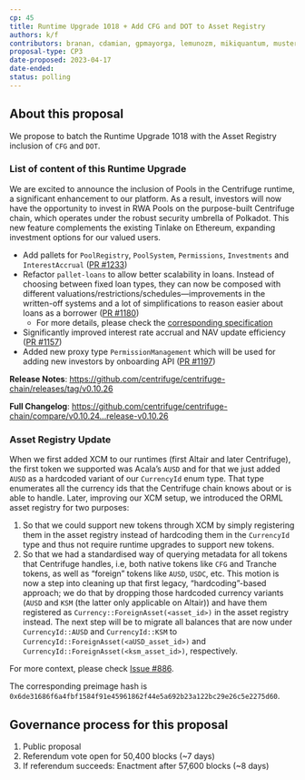 ```yaml
---
cp: 45
title: Runtime Upgrade 1018 + Add CFG and DOT to Asset Registry
authors: k/f
contributors: branan, cdamian, gpmayorga, lemunozm, mikiquantum, mustermeiszer, NunoAlexandre, offerijns, thea-leake, wischli
proposal-type: CP3
date-proposed: 2023-04-17
date-ended: 
status: polling
---
```


## About this proposal

We propose to batch the Runtime Upgrade 1018 with the Asset Registry inclusion of `CFG` and `DOT`.

### List of content of this Runtime Upgrade

We are excited to announce the inclusion of Pools in the Centrifuge runtime, a significant enhancement to our platform. As a result, investors will now have the opportunity to invest in RWA Pools on the purpose-built Centrifuge chain, which operates under the robust security umbrella of Polkadot. This new feature complements the existing Tinlake on Ethereum, expanding investment options for our valued users.

* Add pallets for `PoolRegistry`, `PoolSystem`, `Permissions`, `Investments` and `InterestAccrual` ([PR #1233](https://github.com/centrifuge/centrifuge-chain/pull/1233))
* Refactor `pallet-loans` to allow better scalability in loans. Instead of choosing between fixed loan types, they can now be composed with different valuations/restrictions/schedules—improvements in the written-off systems and a lot of simplifications to reason easier about loans as a borrower ([PR #1180](https://github.com/centrifuge/centrifuge-chain/pull/1180))
    * For more details, please check the [corresponding specification](https://centrifuge.hackmd.io/2h9F9m45Qo2mIMZs9e6Z1Q?view)
* Significantly improved interest rate accrual and NAV update efficiency ([PR #1157](https://github.com/centrifuge/centrifuge-chain/pull/1157))
* Added new proxy type `PermissionManagement` which will be used for adding new investors by onboarding API ([PR #1197](https://github.com/centrifuge/centrifuge-chain/pull/1197))
  
**Release Notes**: https://github.com/centrifuge/centrifuge-chain/releases/tag/v0.10.26
  
**Full Changelog**: https://github.com/centrifuge/centrifuge-chain/compare/v0.10.24...release-v0.10.26

### Asset Registry Update

When we first added XCM to our runtimes (first Altair and later Centrifuge), the first token we supported was Acala’s `AUSD` and for that we just added `AUSD` as a hardcoded variant of our `CurrencyId` enum type. That type enumerates all the currency ids that the Centrifuge chain knows about or is able to handle. Later, improving our XCM setup, we introduced the ORML asset registry for two purposes:

1. So that we could support new tokens through XCM by simply registering them in the asset registry instead of hardcoding them in the `CurrencyId` type and thus not require runtime upgrades to support new tokens.
2. So that we had a standardised way of querying metadata for all tokens that Centrifuge handles, i.e, both native tokens like `CFG` and Tranche tokens, as well as “foreign” tokens like `AUSD`, `USDC`, etc.
This motion is now a step into cleaning up that first legacy, “hardcoding”-based approach; we do that by dropping those hardcoded currency variants (`AUSD` and `KSM` (the latter only applicable on Altair)) and have them registered as `Currency::ForeignAsset(<asset_id>)` in the asset registry instead.
The next step will be to migrate all balances that are now under `CurrencyId::AUSD` and `CurrencyId::KSM` to `CurrencyId::ForeignAsset(<aUSD_asset_id>)` and `CurrencyId::ForeignAsset(<ksm_asset_id>)`, respectively.

For more context, please check [Issue #886](https://github.com/centrifuge/centrifuge-chain/issues/826).

The corresponding preimage hash is `0x6de31686f6a4fbf1584f91e45961862f44e5a692b23a122bc29e26c5e2275d60`.

## Governance process for this proposal
1. Public proposal
2. Referendum vote open for 50,400 blocks (~7 days)
3. If referendum succeeds: Enactment after 57,600 blocks (~8 days)
